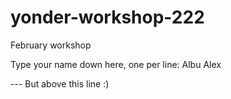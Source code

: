 # yonder-workshop-222
February workshop

Type your name down here, one per line:
Albu Alex




--- But above this line :)
